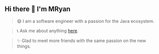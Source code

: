 ## Hi there 👋 I'm MRyan

> 😄 I am a software engineer with a passion for the Java ecosystem.

> 📞 Ask me about anything [here](http://www.mryan.xyz/index.php/aboutme.html).

> ✨ Glad to meet more friends with the same passion on the new things. 


